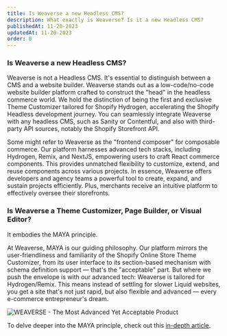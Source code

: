 ```yaml
---
title: Is Weaverse a new Headless CMS?
description: What exactly is Weaverse? Is it a new Headless CMS?
publishedAt: 11-20-2023
updatedAt: 11-20-2023
order: 0
---
```


### Is Weaverse a new Headless CMS?

Weaverse is not a Headless CMS. It's essential to distinguish between a CMS and a website builder. Weaverse stands out
as a low-code/no-code website builder platform crafted to construct the "head" in the headless commerce world. We hold
the distinction of being the first and exclusive Theme Customizer tailored for Shopify Hydrogen, accelerating the
Shopify Headless development journey. You can seamlessly integrate Weaverse with any headless CMS, such as Sanity or
Contentful, and also with third-party API sources, notably the Shopify Storefront API.

Some might refer to Weaverse as the "frontend composer" for composable commerce. Our platform harnesses advanced tech
stacks, including Hydrogen, Remix, and NextJS, empowering users to craft React commerce components. This provides
unmatched flexibility to customize, extend, and reuse components across various projects. In essence, Weaverse offers
developers and agency teams a powerful tool to create, expand, and sustain projects efficiently. Plus, merchants receive
an intuitive platform to effectively oversee their storefronts.

### Is Weaverse a Theme Customizer, Page Builder, or Visual Editor?

It embodies the MAYA principle.

At Weaverse, MAYA is our guiding philosophy. Our platform mirrors the user-friendliness and familiarity of the Shopify
Online Store Theme Customizer, from its user interface to its section-based mechanism with schema definition support —
that's the "acceptable" part. But where we push the envelope is with our advanced tech: Weaverse is tailored for
Hydrogen/Remix. This means instead of settling for slower Liquid websites, you get a site that's not just rapid, but
also flexible and advanced — every e-commerce entrepreneur's dream.

![WEAVERSE - The Most Advanced Yet Acceptable Product](https://downloads.intercomcdn.com/i/o/846274257/d3573f81e31826b13d575ca5/Untitled.png)

To delve deeper into the MAYA principle, check out
this [in-depth article](https://every.to/p/the-most-advanced-yet-acceptable-products-win).
​